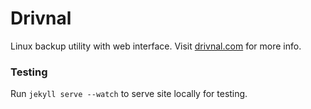 # Drivnal
Linux backup utility with web interface. Visit
[drivnal.com](http://drivnal.com/) for more info.

### Testing
Run `jekyll serve --watch` to serve site locally for testing.
